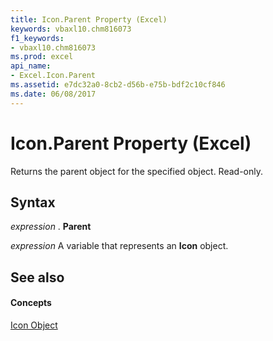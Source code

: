 ```yaml
---
title: Icon.Parent Property (Excel)
keywords: vbaxl10.chm816073
f1_keywords:
- vbaxl10.chm816073
ms.prod: excel
api_name:
- Excel.Icon.Parent
ms.assetid: e7dc32a0-8cb2-d56b-e75b-bdf2c10cf846
ms.date: 06/08/2017
---
```



# Icon.Parent Property (Excel)

Returns the parent object for the specified object. Read-only.


## Syntax

 _expression_ . **Parent**

 _expression_ A variable that represents an **Icon** object.


## See also


#### Concepts


[Icon Object](Excel.Icon.md)

